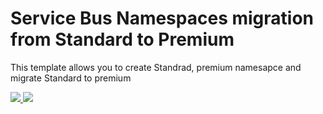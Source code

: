 # Service Bus Namespaces migration from Standard to Premium
 This template allows you to create Standrad, premium namesapce and migrate Standard to premium

<a href="https://portal.azure.com/#create/Microsoft.Template/uri/https%3A%2F%2Fraw.githubusercontent.com%2FAzure%2Fazure-quickstart-templates%2Fmaster%2F101-servicebus-namesapce-migration-standard-to-premium%2Fazuredeploy.json" target="_blank">
    <img src="http://azuredeploy.net/deploybutton.png"/>
</a>

<a href="http://armviz.io/#/?load=https%3A%2F%2Fraw.githubusercontent.com%2FAzure%2Fazure-quickstart-templates%2Fmaster%2F101-servicebus-namesapce-migration-standard-to-premium%2Fazuredeploy.json" target="_blank">
    <img src="http://armviz.io/visualizebutton.png"/>
</a>
